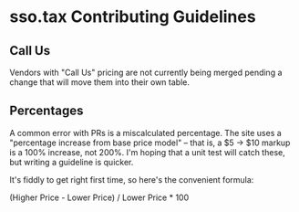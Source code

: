 # sso.tax Contributing Guidelines
## Call Us
Vendors with "Call Us" pricing are not currently being merged pending a change that will move them into their own table.

## Percentages
A common error with PRs is a miscalculated percentage. The site uses a "percentage increase from base price model" – that is, a $5 -> $10 markup is a 100% increase, not 200%. I'm hoping that a unit test will catch these, but writing a guideline is quicker.

It's fiddly to get right first time, so here's the convenient formula:

(Higher Price - Lower Price) / Lower Price * 100
